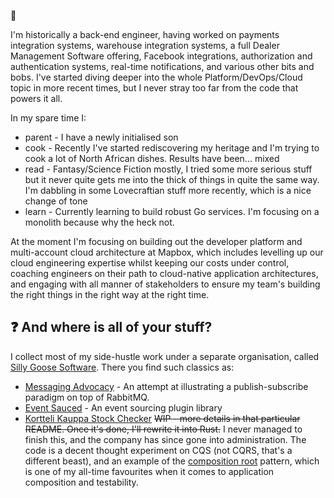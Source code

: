 👋

I'm historically a back-end engineer, having worked on payments integration systems, warehouse integration systems, a full Dealer Management Software offering, Facebook integrations, authorization and authentication systems, real-time notifications, and various other bits and bobs. I've started diving deeper into the whole Platform/DevOps/Cloud topic in more recent times, but I never stray too far from the code that powers it all.

In my spare time I:
- parent - I have a newly initialised son
- cook - Recently I've started rediscovering my heritage and I'm trying to cook a lot of North African dishes. Results have been... mixed
- read - Fantasy/Science Fiction mostly, I tried some more serious stuff but it never quite gets me into the thick of things in quite the same way. I'm dabbling in some Lovecraftian stuff more recently, which is a nice change of tone
- learn - Currently learning to build robust Go services. I'm focusing on a monolith because why the heck not.

At the moment I'm focusing on building out the developer platform and multi-account cloud architecture at Mapbox, which includes levelling up our cloud engineering expertise whilst keeping our costs under control, coaching engineers on their path to cloud-native application architectures, and engaging with all manner of stakeholders to ensure my team's building the right things in the right way at the right time.

## ❓ And where is all of your stuff?

I collect most of my side-hustle work under a separate organisation, called [Silly Goose Software](https://github.com/Silly-Goose-Software/).
There you find such classics as:
- [Messaging Advocacy](https://github.com/Silly-Goose-Software/messaging-advocacy) - An attempt at illustrating a publish-subscribe paradigm on top of RabbitMQ.
- [Event Sauced](https://github.com/Silly-Goose-Software/event-sauced-ts) - An event sourcing plugin library
- [Kortteli Kauppa Stock Checker](https://github.com/Silly-Goose-Software/kortteli-kauppa-stock-checker) ~~WIP - more details in that particular README. Once it's done, I'll rewrite it into Rust.~~ I never managed to finish this, and the company has since gone into administration. The code is a decent thought experiment on CQS (not CQRS, that's a different beast), and an example of the [composition root](https://freecontent.manning.com/dependency-injection-in-net-2nd-edition-understanding-the-composition-root/) pattern, which is one of my all-time favourites when it comes to application composition and testability.
